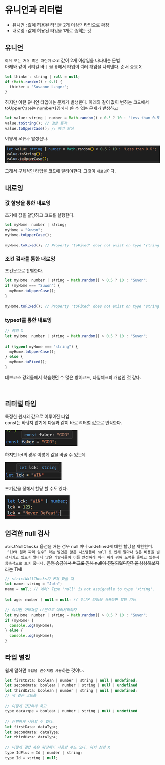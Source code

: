 # 유니언과 리터럴

- 유니언 : 값에 허용된 타입을 2개 이상의 타입으로 확장
- 내로잉 : 값에 허용된 타입을 1개로 좁히는 것

## 유니언

`이거 또는 저거 혹은 저런거` 라고 값이 2개 이상임을 나타내는 문법<br />
아래와 같이 버티컬 바 `|` 을 통해서 타입이 여러 개임을 나타낸다. 순서 중요 X

```javascript
let thinker: string | null = null;
if (Math.random() > 0.5) {
  thinker = "Susanne Langer";
}
```

하지만 이런 유니언 타입에는 문제가 발생한다. 아래와 같이 값이 변하는 코드에서 toUpperCase는 number타입에서 쓸 수 없는 문제가 발생하고

```javascript
let value: string | number = Math.random() > 0.5 ? 10 : "Less than 0.5";
value.toString(); // 정상 동작
value.toUpperCase(); // 에러 발생
```

이렇게 오류가 발생한다.

![Alt text](./img/image_.png)

그래서 구체적인 타입을 코드에 알려야한다. 그것이 `내로잉`이다.

## 내로잉

### 값 할당을 통한 내로잉

초기에 값을 할당하고 코드를 실행한다.

```javascript
let myHome: number | string;
myHome = "Suwon";
myHome.toUpperCase();

myHome.toFixed(); // Property 'toFixed' does not exist on type 'string' 에러 발생
```

### 조건 검사를 통한 내로잉

조건문으로 판별한다.

```javascript
let myHome: number | string = Math.random() > 0.5 ? 10 : "Suwon";
if (myHome === "Suwon") {
  myHome.toUpperCase();
}

myHome.toFixed(); // Property 'toFixed' does not exist on type 'string' 에러 발생
```

### typeof를 통한 내로잉

```javascript
// 에러 X
let myHome: number | string = Math.random() > 0.5 ? 10 : "Suwon";

if (typeof myHome === "string") {
  myHome.toUpperCase();
} else {
  myHome.toFixed();
}
```

데브코스 강의들에서 학습했던 수 많은 방어코드, 타입체크의 개념인 것 같다.

<br />

## 리터럴 타입

특정한 원시의 값으로 이루어진 타입<br />
const는 바뀌지 않기에 다음과 같이 바로 리터럴 값으로 인식한다.

![Alt text](./img/image-2.png)

하지만 let의 경우 이렇게 값을 바꿀 수 있는데

![Alt text](./img/image-1.png)

초기값을 정해서 할당 할 수도 있다.

![Alt text](./img/image.png)

## 엄격한 null 검사

strictNullChecks 옵션을 켜는 경우 null 이나 undefined에 대한 할당을 제한한다.<br />
` “10억 달러 짜리 실수” 라는 발언은 많은 시스템들이 null 로 인해 얼마나 많은 비용을 발생시키고 있으며 얼마나 많은 개발자들이 이를 안전하게 처리 하기 위해 노력을 들이고 있는지 함축적으로 보여 줍니다.` ~~은행 송금에서 버그로 인해 null이 전달되었다면? 을 상상해보자~~ 라는 TMI

```javascript
// strictNullChecks가 켜져 있을 때
let name: string = "John";
name = null; // 에러: Type 'null' is not assignable to type 'string'.

let age: number | null = null; // 유니온 타입을 사용하면 할당 가능

// 아니면 아래처럼 if문으로 예외처리하자
let myHome: number | string = Math.random() > 0.5 ? 10 : "Suwon";
if (myHome) {
  console.log(myHome);
} else {
  console.log(myHome);
}
```

## 타입 별칭

쉽게 말하면 `타입을 변수처럼 사용`하는 것이다.

```javascript
let firstData: boolean | number | string | null | undefined;
let secondData: boolean | number | string | null | undefined;
let thirdData: boolean | number | string | null | undefined;
// 위 같은 코드를

// 이렇게 간단하게 묶고
type dataType = boolean | number | string | null | undefined;

// 간편하게 사용할 수 있다.
let firstData: dataType;
let secondData: dataType;
let thirdData: dataType;

// 이렇게 결합 혹은 확장해서 사용할 수도 있다. 위치 상관 X
type IdPlus = Id | number | string;
type Id = string | null;
```
